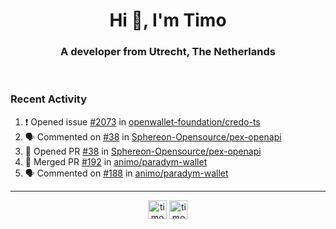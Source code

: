 <h1 align="center">Hi 👋, I'm Timo</h1>
<h3 align="center">A developer from Utrecht, The Netherlands</h3>
<br/>
<!-- https://github.com/rahuldkjain/github-profile-readme-generator --!>

<!--  <p align="left"><img src="https://github-readme-stats.vercel.app/api?username=timoglastra&show_icons=true&count_private=true&" alt="timoglastra" /></p> --!>

<!--
Github language stats
<p align="left"><img src="https://github-readme-stats.vercel.app/api/top-langs/?username=timoglastra&layout=compact" alt="timoglastra" /><p>
-->

<!-- Codestats language stats -->
<!-- <p align="left"><img src="https://codestats-readme.vercel.app/api/top-langs/?username=timoglastra&layout=compact&language_count=12" alt="timoglastra" /><p>    --!>
  
<h3>Recent Activity</h3>

<!--START_SECTION:activity-->
1. ❗ Opened issue [#2073](https://github.com/openwallet-foundation/credo-ts/issues/2073) in [openwallet-foundation/credo-ts](https://github.com/openwallet-foundation/credo-ts)
2. 🗣 Commented on [#38](https://github.com/Sphereon-Opensource/pex-openapi/pull/38#issuecomment-2443644721) in [Sphereon-Opensource/pex-openapi](https://github.com/Sphereon-Opensource/pex-openapi)
3. 💪 Opened PR [#38](https://github.com/Sphereon-Opensource/pex-openapi/pull/38) in [Sphereon-Opensource/pex-openapi](https://github.com/Sphereon-Opensource/pex-openapi)
4. 🎉 Merged PR [#192](https://github.com/animo/paradym-wallet/pull/192) in [animo/paradym-wallet](https://github.com/animo/paradym-wallet)
5. 🗣 Commented on [#188](https://github.com/animo/paradym-wallet/pull/188#issuecomment-2443290828) in [animo/paradym-wallet](https://github.com/animo/paradym-wallet)
<!--END_SECTION:activity-->

---

<p align="center">
<a href="https://twitter.com/timoglastra" target="blank"><img align="center" src="https://cdn.jsdelivr.net/npm/simple-icons@3.0.1/icons/twitter.svg" alt="timoglastra" height="30" width="30" /></a>
<a href="https://linkedin.com/in/timoglastra" target="blank"><img align="center" src="https://cdn.jsdelivr.net/npm/simple-icons@3.0.1/icons/linkedin.svg" alt="timoglastra" height="30" width="30" /></a>
</p>



